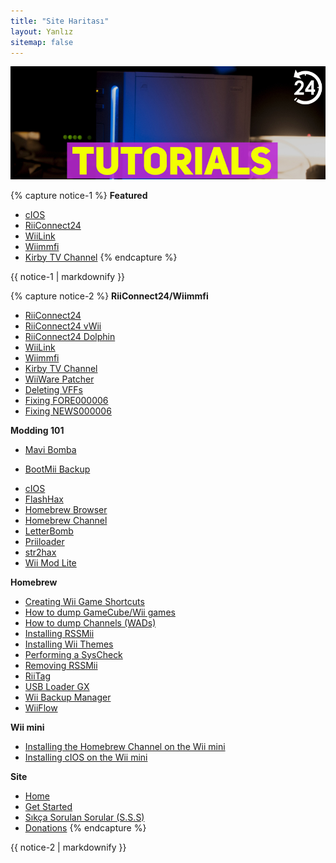 ```yaml
---
title: "Site Haritası"
layout: Yanlız
sitemap: false
---
```


![WiiTutorials](/images/WiiTutorials.jpg)

{% capture notice-1 %}
**Featured**

+ [cIOS](cios)
+ [RiiConnect24](riiConnect24)
+ [WiiLink](wiilink)
+ [Wiimmfi](wiimmfi)
+ [Kirby TV Channel](kirby-tv)
{% endcapture %}
<div class="notice--info">{{ notice-1 | markdownify }}</div>

{% capture notice-2 %}
**RiiConnect24/Wiimmfi**
+ [RiiConnect24](riiConnect24)
+ [RiiConnect24 vWii](riiconnect24-vwii)
+ [RiiConnect24 Dolphin](riiconnect24-dolphin)
+ [WiiLink](wiilink)
+ [Wiimmfi](wiimmfi)
+ [Kirby TV Channel](kirby-tv)
+ [WiiWare Patcher](wiiwarepatcher)
+ [Deleting VFFs](deleting-vffs)
+ [Fixing FORE000006](riiconnect24-batteryfix)
+ [Fixing NEWS000006](news000006)

**Modding 101**
+ [Mavi Bomba](bluebomb)
* [BootMii Backup](bootmii)
+ [cIOS](cios)
+ [FlashHax](flashhax)
+ [Homebrew Browser](hbb)
+ [Homebrew Channel](hbc)
+ [LetterBomb](letterbomb)
+ [Priiloader](priiloader)
+ [str2hax](str2hax)
+ [Wii Mod Lite](wiimodlite)

**Homebrew**
+ [Creating Wii Game Shortcuts](wiigsc)
+ [How to dump GameCube/Wii games](dump-games)
+ [How to dump Channels (WADs)](dump-wads)
+ [Installing RSSMii](rssmii)
+ [Installing Wii Themes](themes)
+ [Performing a SysCheck](syscheck)
+ [Removing RSSMii](rssmii-remove)
+ [RiiTag](riitag)
+ [USB Loader GX](usbloadergx)
+ [Wii Backup Manager](wiibackupmanager)
+ [WiiFlow](wiiflow)

**Wii mini**
+ [Installing the Homebrew Channel on the Wii mini](hbc-mini)
+ [Installing cIOS on the Wii mini](cios-mini)

**Site**
+ [Home](/)
+ [Get Started](baslarken)
+ [Sıkça Sorulan Sorular (S.S.S)](S.S.S)
+ [Donations](donations)
{% endcapture %}
<div class="notice--primary">{{ notice-2 | markdownify }}</div>
